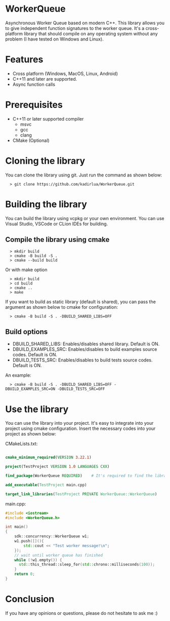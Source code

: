 # WorkerQueue
Asynchronous Worker Queue based on modern C++. This library allows you to give independent function signatures to the worker queue. It's a cross-platform library that should compile on any operating system without any problem (I have tested on Windows and Linux).

# Features
- Cross platform (Windows, MacOS, Linux, Android)
- C++11 and later are supported.
- Async function calls

# Prerequisites
- C++11 or later supported compiler
    - msvc
    - gcc
    - clang
- CMake (Optional)

# Cloning the library
You can clone the library using git. Just run the command as shown below:

```
  > git clone https://github.com/kadirlua/WorkerQueue.git
```

# Building the library
You can build the library using vcpkg or your own environment. You can use Visual Studio, VSCode or CLion IDEs for building.

## Compile the library using cmake
```
  > mkdir build
  > cmake -B build -S .
  > cmake --build build
```

Or with make option
```
  > mkdir build
  > cd build
  > cmake ..
  > make
```

If you want to build as static library (default is shared), you can pass the argument as shown below to cmake for configuration:
```
  > cmake -B build -S . -DBUILD_SHARED_LIBS=OFF
```

## Build options
- DBUILD_SHARED_LIBS: Enables/disables shared library. Default is ON.
- DBUILD_EXAMPLES_SRC: Enables/disables to build examples source codes. Default is ON.
- DBUILD_TESTS_SRC: Enables/disables to build tests source codes. Default is ON.

An example:
```
  > cmake -B build -S . -DBUILD_SHARED_LIBS=OFF -DBUILD_EXAMPLES_SRC=ON -DBUILD_TESTS_SRC=OFF
```

# Use the library
You can use the library into your project. It's easy to integrate into your project using cmake configuration. Insert the necessary codes into your project as shown below:

CMakeLists.txt:
``` cmake

cmake_minimum_required(VERSION 3.22.1)

project(TestProject VERSION 1.0 LANGUAGES CXX)

find_package(WorkerQueue REQUIRED)    # It's required to find the library

add_executable(TestProject main.cpp)

target_link_libraries(TestProject PRIVATE WorkerQueue::WorkerQueue)    # link the library if It's found
```

main.cpp:

``` cpp
#include <iostream>
#include <WorkerQueue.h>

int main()
{
    sdk::concurrency::WorkerQueue w1;
    w1.push([](){
        std::cout << "Test worker message!\n";
    });
    // wait until worker queue has finished
    while (!w1.empty()) {
      std::this_thread::sleep_for(std::chrono::milliseconds(100));
    }
    return 0;
}
```

# Conclusion
If you have any opinions or questions, please do not hesitate to ask me :)
